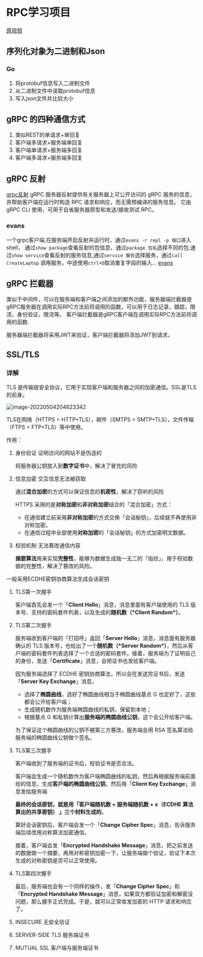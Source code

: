 # RPC学习项目

<a href="https://www.youtube.com/watch?v=2Sm_O75I7H0">原视频</a>

## 序列化对象为二进制和Json

### Go

1. 将protobuf信息写入二进制文件
2. 从二进制文件中读取protobuf信息
3. 写入json文件并比较大小

## gRPC 的四种通信方式

1. 类似REST的单请求+单回复
2. 客户端多请求+服务端单回复
3. 客户端单请求+服务端多回复
4. 客户端多请求+服务端多回复

## gRPC 反射

<a href="https://github.com/grpc/grpc-go/blob/master/Documentation/server-reflection-tutorial.md">grpc反射</a>
gRPC 服务器反射提供有关服务器上可公开访问的 gRPC 服务的信息，并帮助客户端在运行时构造 RPC 请求和响应，而无需预编译的服务信息。
它由 gRPC CLI 使用，可用于自省服务器原型和发送/接收测试 RPC。

### evans

一个grpc客户端,在服务端开启反射并运行时，通过`evans -r repl -p 端口`进入shell，
通过`show package`查看反射的包信息，通过`package 包名`选择不同的包,通过`show service`查看反射的服务信息,通过`service 服务`选择服务，通过`call CreateLaptop`
调用服务，中途使用`ctrl+D`取消重复字段的输入...
<a href="https://github.com/ktr0731/evans">evans</a>

## gRPC 拦截器

类似于中间件，可以在服务端和客户端之间添加的额外功能，服务器端拦截器是gRPC服务器在调用实际RPC方法前将调用的函数，可以用于日志记录，跟踪，限流，身份验证，限流等。
客户端拦截器是gRPC客户端在调用实际RPC方法前将调用的函数.

服务器端拦截器将采用JWT来验证，客户端拦截器将添加JWT到请求。

## SSL/TLS

### 详解

TLS 是传输层安全协议，它用于实现客户端和服务器之间的加密通信。SSL是TLS的前身。

![image-20220504204623342](https://gitee.com/ORaja/picture/raw/master/img/image-20220504204623342.png)

TLS在网络（HTTPS = HTTP+TLS），邮件（SMTPS = SMTP+TLS），文件传输（FTPS = FTP+TLS）等中使用。

作用：

1. 身份验证 证明访问的网站不是伪造的

   将服务器公钥放入到**数字证书**中，解决了冒充的风险

2. 信息加密 交互信息无法被窃取

   通过**混合加密**的方式可以保证信息的**机密性**，解决了窃听的风险

   HTTPS 采用的是**对称加密**和**非对称加密**结合的「混合加密」方式：

   - 在通信建立前采用**非对称加密**的方式交换「会话秘钥」，后续就不再使用非对称加密。
   - 在通信过程中全部使用**对称加密**的「会话秘钥」的方式加密明文数据。

3. 校验机制 无法篡改通信内容

   **摘要算法**用来实现**完整性**，能够为数据生成独一无二的「指纹」，用于校验数据的完整性，解决了篡改的风险。

一般采用ECDHE密钥协商算法生成会话密钥

1. TLS第一次握手

   客户端首先会发一个「**Client Hello**」消息，消息里面有客户端使用的 TLS 版本号、支持的密码套件列表，以及生成的**随机数（\*Client Random\*）**。

2. TLS第二次握手

   服务端收到客户端的「打招呼」返回「**Server Hello**」消息，消息面有服务器确认的 TLS 版本号，也给出了一个**随机数（\*Server Random\*）**，然后从客户端的密码套件列表选择了一个合适的密码套件。接着，服务端为了证明自己的身份，发送「**Certificate**」消息，会把证书也发给客户端。

   因为服务端选择了 ECDHE 密钥协商算法，所以会在发送完证书后，发送「**Server Key Exchange**」消息。

   - 选择了**椭圆曲线**，选好了椭圆曲线相当于椭圆曲线基点 G 也定好了，这些都会公开给客户端；
   - 生成随机数作为服务端椭圆曲线的私钥，保留到本地；
   - 根据基点 G 和私钥计算出**服务端的椭圆曲线公钥**，这个会公开给客户端。

   为了保证这个椭圆曲线的公钥不被第三方篡改，服务端会用 RSA 签名算法给服务端的椭圆曲线公钥做个签名。

3. TLS第三次握手

   客户端收到了服务端的证书后，校验证书是否合法。

   客户端会生成一个随机数作为客户端椭圆曲线的私钥，然后再根据服务端前面给的信息，生成**客户端的椭圆曲线公钥**，然后用「**Client Key Exchange**」消息发给服务端

   **最终的会话密钥，就是用「客户端随机数 + 服务端随机数 + x（ECDHE 算法算出的共享密钥） 」三个材料生成的**。

   算好会话密钥后，客户端会发一个「**Change Cipher Spec**」消息，告诉服务端后续改用对称算法加密通信。

   接着，客户端会发「**Encrypted Handshake Message**」消息，把之前发送的数据做一个摘要，再用对称密钥加密一下，让服务端做个验证，验证下本次生成的对称密钥是否可以正常使用。

4. TLS第四次握手

   最后，服务端也会有一个同样的操作，发「**Change Cipher Spec**」和「**Encrypted Handshake Message**」消息，如果双方都验证加密和解密没问题，那么握手正式完成。于是，就可以正常收发加密的 HTTP 请求和响应了。

2. INSECURE 无安全验证
3. SERVER-SIDE TLS 服务端证书
4. MUTUAL SSL 客户端与服务端证书

